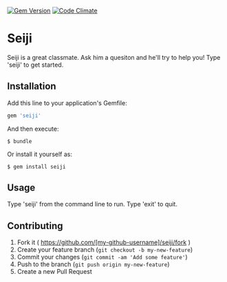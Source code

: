 [![Gem Version](https://badge.fury.io/rb/seiji.svg)](http://badge.fury.io/rb/seiji)
[![Code Climate](https://codeclimate.com/repos/552d6ad96956804b0f003b14/badges/42a991fe300e3d5f0572/gpa.svg)](https://codeclimate.com/repos/552d6ad96956804b0f003b14/feed)

# Seiji

Seiji is a great classmate. Ask him a quesiton and he'll try to help you! Type 'seiji' to get started. 

## Installation

Add this line to your application's Gemfile:

```ruby
gem 'seiji'
```

And then execute:

    $ bundle

Or install it yourself as:

    $ gem install seiji

## Usage

Type 'seiji' from the command line to run. Type 'exit' to quit. 

## Contributing

1. Fork it ( https://github.com/[my-github-username]/seiji/fork )
2. Create your feature branch (`git checkout -b my-new-feature`)
3. Commit your changes (`git commit -am 'Add some feature'`)
4. Push to the branch (`git push origin my-new-feature`)
5. Create a new Pull Request
